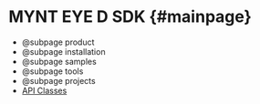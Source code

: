 # MYNT EYE D SDK {#mainpage}

* @subpage product
* @subpage installation
* @subpage samples
* @subpage tools
* @subpage projects
* <a class="el" href="annotated.html">API Classes</a>
